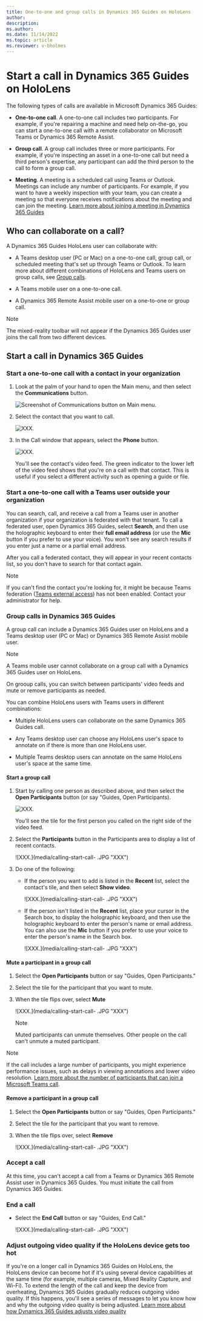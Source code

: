 ```yaml
---
title: One-to-one and group calls in Dynamics 365 Guides on HoloLens 
author: 
description: 
ms.author: 
ms.date: 11/14/2022
ms.topic: article
ms.reviewer: v-bholmes
---
```


# Start a call in Dynamics 365 Guides on HoloLens 

The following types of calls are available in Microsoft Dynamics 365 Guides:  

- **One-to-one call**. A one-to-one call includes two participants. For example, if you're repairing a machine and need help on-the-go, you can start a one-to-one call with a remote collaborator on Microsoft Teams or Dynamics 365 Remote Assist.

- **Group call**. A group call includes three or more participants. For example, if you're inspecting an asset in a one-to-one call but need a third person's expertise, any participant can add the third person to the call to form a group call. 
    
- **Meeting**. A meeting is a scheduled call using Teams or Outlook. Meetings can include any number of participants. For example, if you want to have a weekly inspection with your team, you can create a meeting so that everyone receives notifications about the meeting and can join the meeting. [Learn more about joining a meeting in Dynamics 365 Guides](calling-meetings.md)

## Who can collaborate on a call?

A Dynamics 365 Guides HoloLens user can collaborate with:

- A Teams desktop user (PC or Mac) on a one-to-one call, group call, or scheduled meeting that's set up through Teams or Outlook. To learn more about different combinations of HoloLens and Teams users on group calls, see [Group calls](#group-calls).

- A Teams mobile user on a one-to-one call.

- A Dynamics 365 Remote Assist mobile user on a one-to-one or group call.

> [!NOTE]
> The mixed-reality toolbar will not appear if the Dynamics 365 Guides user joins the call from two different devices.

## Start a call in Dynamics 365 Guides

### Start a one-to-one call with a contact in your organization 

1. Look at the palm of your hand to open the Main menu, and then select the **Communications** button.

    ![Screenshot of Communications button on Main menu.](media/calling-meetings-1.JPG "Screenshot of Communications button on Main menu")    
        
2. Select the contact that you want to call.

    ![XXX.](media/calling-start-call-1.JPG "XXX")
    
3. In the Call window that appears, select the **Phone** button. 

    ![XXX.](media/calling-start-call-2.JPG "XXX")

   You'll see the contact's video feed. The green indicator to the lower left of the video feed shows that you're on a call with that contact. This is useful if you select a different activity such as opening a guide or file. 
       
### Start a one-to-one call with a Teams user outside your organization

You can search, call, and receive a call from a Teams user in another organization if your organization is federated with that tenant. To call a federated user, open Dynamics 365 Guides, select **Search**, and then use the holographic keyboard to enter their **full email address** (or use the **Mic** button if you prefer to use your voice). You won't see any search results if you enter just a name or a partial email address. 

After you call a federated contact, they will appear in your recent contacts list, so you don't have to search for that contact again.

>[!Note]
> If you can't find the contact you're looking for, it might be because Teams federation ([Teams external access](/microsoftteams/manage-external-access#:~:text=Enable%20your%20Organization%20to%20Communicate%20with%20another%20Teams,your%20organization%2C%20skip%20to%20step%205.%20See%20More.)) has not been enabled. Contact your administrator for help.

### Group calls in Dynamics 365 Guides 

A group call can include a Dynamics 365 Guides user on HoloLens and a Teams desktop user (PC or Mac) or Dynamics 365 Remote Assist mobile user. 

> [!NOTE]
> A Teams mobile user cannot collaborate on a group call with a Dynamics 365 Guides user on HoloLens.

On grooup calls, you can switch between participants' video feeds and mute or remove participants as needed. 

You can combine HoloLens users with Teams users in different combinations:

- Multiple HoloLens users can collaborate on the same Dynamics 365 Guides call. 

- Any Teams desktop user can choose any HoloLens user's space to annotate on if there is more than one HoloLens user. 

- Multiple Teams desktop users can annotate on the same HoloLens user's space at the same time.

#### Start a group call 

1. Start by calling one person as described above, and then select the **Open Participants** button (or say "Guides, Open Participants).

    ![XXX.](media/calling-start-call-4.JPG "XXX")

    You'll see the tile for the first person you called on the right side of the video feed. 
    
2. Select the **Participants** button in the Participants area to display a list of recent contacts.

    ![XXX.](media/calling-start-call- .JPG "XXX")
   
3. Do one of the following:

    - If the person you want to add is listed in the **Recent** list, select the contact's tile, and then select **Show video**.

      ![XXX.](media/calling-start-call- .JPG "XXX")
 
    - If the person isn't listed in the **Recent** list, place your cursor in the Search box, to display the holographic keyboard, and then use the holographic keyboard to enter the person's name or email address. You can also use the **Mic** button if you prefer to use your voice to enter the person's name in the Search box. 

      ![XXX.](media/calling-start-call- .JPG "XXX")
      
#### Mute a participant in a group call

1. Select the **Open Participants** button or say "Guides, Open Participants." 

2. Select the tile for the participant that you want to mute.

3. When the tile flips over, select **Mute**

    ![XXX.](media/calling-start-call- .JPG "XXX")


    > [!NOTE]
    > Muted participants can unmute themselves. Other people on the call can't unmute a muted participant.

> [!Note]
> If the call includes a large number of participants, you might experience performance issues, such as delays in viewing annotations and lower video resolution. [Learn more about the number of participants that can join a Microsoft Teams call](/microsoftteams/limits-specifications-teams#meetings-and-calls). 

#### Remove a participant in a group call

1. Select the **Open Participants** button or say "Guides, Open Participants." 

2. Select the tile for the participant that you want to remove.

3. When the tile flips over, select **Remove**

    ![XXX.](media/calling-start-call- .JPG "XXX")

### Accept a call

At this time, you can't accept a call from a Teams or Dynamics 365 Remote Assist user in Dynamics 365 Guides. You must initiate the call from Dynamics 365 Guides. 

### End a call

- Select the **End Call** button or say "Guides, End Call."

   ![XXX.](media/calling-start-call- .JPG "XXX")

### Adjust outgoing video quality if the HoloLens device gets too hot

If you're on a longer call in Dynamics 365 Guides on HoloLens, the HoloLens device can become hot if it's using several device capabilities at the same time (for example, multiple cameras, Mixed Reality Capture, and Wi-Fi). To extend the length of the call and keep the device from overheating, Dynamics 365 Guides gradually reduces outgoing video quality. If this happens, you'll see a series of messages to let you know how and why the outgoing video quality is being adjusted. [Learn more about how Dynamics 365 Guides adjusts video quality](calling-hololens-thermal-adjusting.md)

